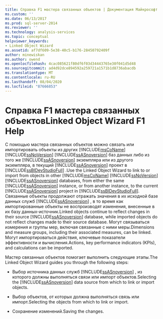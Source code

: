 ```yaml
---
title: Справка F1 мастера связанных объектов | Документация Майкрософт
ms.custom: ''
ms.date: 06/13/2017
ms.prod: sql-server-2014
ms.reviewer: ''
ms.technology: analysis-services
ms.topic: conceptual
helpviewer_keywords:
- Linked Object Wizard
ms.assetid: af7df609-5e38-40c5-b176-28450792409f
author: minewiskan
ms.author: owend
ms.openlocfilehash: 4cac085621f80df6f03d34443765e30f041d5d48
ms.sourcegitcommit: ad4d92dce894592a259721a1571b1d8736abacdb
ms.translationtype: MT
ms.contentlocale: ru-RU
ms.lasthandoff: 08/04/2020
ms.locfileid: "87666853"
---
```

# <a name="linked-object-wizard-f1-help"></a><span data-ttu-id="5d745-102">Справка F1 мастера связанных объектов</span><span class="sxs-lookup"><span data-stu-id="5d745-102">Linked Object Wizard F1 Help</span></span>
  <span data-ttu-id="5d745-103">С помощью мастера связанных объектов можно связать или импортировать объекты из других [!INCLUDE[msCoName](../includes/msconame-md.md)] [!INCLUDE[ssNoVersion](../includes/ssnoversion-md.md)] [!INCLUDE[ssASnoversion](../includes/ssasnoversion-md.md)] баз данных либо из того же [!INCLUDE[ssASnoversion](../includes/ssasnoversion-md.md)] экземпляра или из другого экземпляра, в текущий [!INCLUDE[ssASnoversion](../includes/ssasnoversion-md.md)] проект в [!INCLUDE[ssBIDevStudioFull](../includes/ssbidevstudiofull-md.md)] .</span><span class="sxs-lookup"><span data-stu-id="5d745-103">Use the Linked Object Wizard to link to or import from objects in other [!INCLUDE[msCoName](../includes/msconame-md.md)] [!INCLUDE[ssNoVersion](../includes/ssnoversion-md.md)] [!INCLUDE[ssASnoversion](../includes/ssasnoversion-md.md)] databases, from either the same [!INCLUDE[ssASnoversion](../includes/ssasnoversion-md.md)] instance, or from another instance, to the current [!INCLUDE[ssASnoversion](../includes/ssasnoversion-md.md)] project in [!INCLUDE[ssBIDevStudioFull](../includes/ssbidevstudiofull-md.md)].</span></span> <span data-ttu-id="5d745-104">Связанные объекты продолжают отражать значения в их исходной базе данных служб [!INCLUDE[ssASnoversion](../includes/ssasnoversion-md.md)] , в то время как импортированные объекты не воспроизводят изменения, внесенные в их базу данных-источник.</span><span class="sxs-lookup"><span data-stu-id="5d745-104">Linked objects continue to reflect changes in their source [!INCLUDE[ssASnoversion](../includes/ssasnoversion-md.md)] database, while imported objects do not reflect changes made to their source database.</span></span> <span data-ttu-id="5d745-105">Могут связываться измерения и группы мер, включая связанные с ними меры.</span><span class="sxs-lookup"><span data-stu-id="5d745-105">Dimensions and measure groups, including their associated measures, can be linked.</span></span> <span data-ttu-id="5d745-106">Могут импортироваться действия, ключевые показатели эффективности и вычисления.</span><span class="sxs-lookup"><span data-stu-id="5d745-106">Actions, key performance indicators (KPIs), and calculations can be imported.</span></span>  
  
 <span data-ttu-id="5d745-107">Мастер связанных объектов помогает выполнить следующие этапы.</span><span class="sxs-lookup"><span data-stu-id="5d745-107">The Linked Object Wizard guides you through the following steps:</span></span>  
  
-   <span data-ttu-id="5d745-108">Выбор источника данных служб [!INCLUDE[ssASnoversion](../includes/ssasnoversion-md.md)] , из которого должны выполняться связи или импорт объектов.</span><span class="sxs-lookup"><span data-stu-id="5d745-108">Selecting the [!INCLUDE[ssASnoversion](../includes/ssasnoversion-md.md)] data source from which to link or import objects.</span></span>  
  
-   <span data-ttu-id="5d745-109">Выбор объектов, от которых должна выполняться связь или импорт.</span><span class="sxs-lookup"><span data-stu-id="5d745-109">Selecting the objects from which to link or import.</span></span>  
  
-   <span data-ttu-id="5d745-110">Сохранение изменений.</span><span class="sxs-lookup"><span data-stu-id="5d745-110">Saving the changes.</span></span>  
  
  
